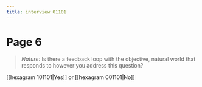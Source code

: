 ```yaml
---
title: interview 01101
---
```

# Page 6
> *Nature:* Is there a feedback loop with the objective, natural world that responds to however you address this question?

[[hexagram 101101|Yes]] or [[hexagram 001101|No]] 